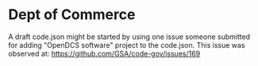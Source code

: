 # Dept of Commerce

A draft code.json might be started by using one issue someone submitted for adding "OpenDCS software" project to the code.json. This issue was observed at: https://github.com/GSA/code-gov/issues/169
